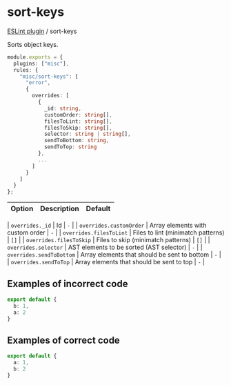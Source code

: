# sort-keys

[ESLint plugin](https://iliubinskii.github.io/eslint-plugin-misc/) / sort-keys

Sorts object keys.

```ts
module.exports = {
  plugins: ["misc"],
  rules: {
    "misc/sort-keys": [
      "error",
      {
        overrides: [
          {
            _id: string,
            customOrder: string[],
            filesToLint: string[],
            filesToSkip: string[],
            selector: string | string[],
            sendToBottom: string,
            sendToTop: string
          },
          ...
        ]
      }
    ]
  }
};
```

| Option | Description | Default |
| :----- | :---------- | :------ |

| `overrides._id` | Id | `-` |
| `overrides.customOrder` | Array elements with custom order | `-` |
| `overrides.filesToLint` | Files to lint (minimatch patterns) | `[]` |
| `overrides.filesToSkip` | Files to skip (minimatch patterns) | `[]` |
| `overrides.selector` | AST elements to be sorted (AST selector) | `-` |
| `overrides.sendToBottom` | Array elements that should be sent to bottom | `-` |
| `overrides.sendToTop` | Array elements that should be sent to top | `-` |

## Examples of incorrect code

```ts
export default {
  b: 1,
  a: 2
}
```

## Examples of correct code

```ts
export default {
  a: 1,
  b: 2
}
```
